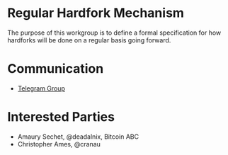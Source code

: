 # Regular Hardfork Mechanism

The purpose of this workgroup is to define a formal specification for how
hardforks will be done on a regular basis going forward.

# Communication

* [Telegram Group](https://t.me/joinchat/AAAAAEU12wV25KF47Z6igg)

# Interested Parties

- Amaury Sechet, @deadalnix, Bitcoin ABC
- Christopher Ames, @cranau
